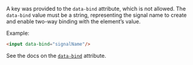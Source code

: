 A key was provided to the `data-bind` attribute, which is not allowed. The `data-bind` value must be a string, representing the signal name to create and enable two-way binding with the element’s value.

Example:

```html
<input data-bind="signalName"/>
```

See the docs on the [`data-bind`](https://data-star.dev/reference/plugins_attributes#bind) attribute.